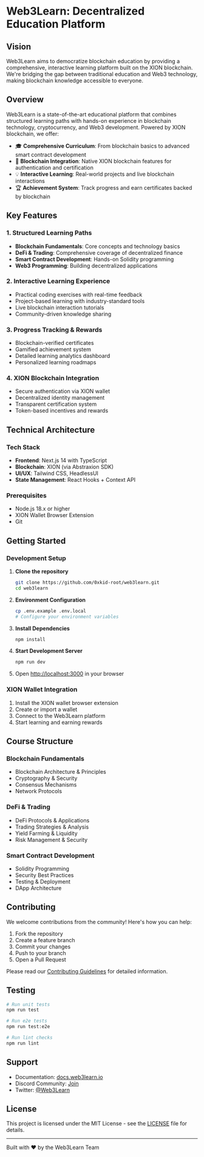 # Web3Learn: Decentralized Education Platform

## Vision

Web3Learn aims to democratize blockchain education by providing a comprehensive, interactive learning platform built on the XION blockchain. We're bridging the gap between traditional education and Web3 technology, making blockchain knowledge accessible to everyone.

## Overview

Web3Learn is a state-of-the-art educational platform that combines structured learning paths with hands-on experience in blockchain technology, cryptocurrency, and Web3 development. Powered by XION blockchain, we offer:

- 🎓 **Comprehensive Curriculum**: From blockchain basics to advanced smart contract development
- 🔗 **Blockchain Integration**: Native XION blockchain features for authentication and certification
- 💡 **Interactive Learning**: Real-world projects and live blockchain interactions
- 🏆 **Achievement System**: Track progress and earn certificates backed by blockchain

## Key Features

### 1. Structured Learning Paths
- **Blockchain Fundamentals**: Core concepts and technology basics
- **DeFi & Trading**: Comprehensive coverage of decentralized finance
- **Smart Contract Development**: Hands-on Solidity programming
- **Web3 Programming**: Building decentralized applications

### 2. Interactive Learning Experience
- Practical coding exercises with real-time feedback
- Project-based learning with industry-standard tools
- Live blockchain interaction tutorials
- Community-driven knowledge sharing

### 3. Progress Tracking & Rewards
- Blockchain-verified certificates
- Gamified achievement system
- Detailed learning analytics dashboard
- Personalized learning roadmaps

### 4. XION Blockchain Integration
- Secure authentication via XION wallet
- Decentralized identity management
- Transparent certification system
- Token-based incentives and rewards

## Technical Architecture

### Tech Stack
- **Frontend**: Next.js 14 with TypeScript
- **Blockchain**: XION (via Abstraxion SDK)
- **UI/UX**: Tailwind CSS, HeadlessUI
- **State Management**: React Hooks + Context API

### Prerequisites
- Node.js 18.x or higher
- XION Wallet Browser Extension
- Git

## Getting Started

### Development Setup

1. **Clone the repository**
   ```bash
   git clone https://github.com/0xkid-root/web3learn.git
   cd web3learn
   ```

2. **Environment Configuration**
   ```bash
   cp .env.example .env.local
   # Configure your environment variables
   ```

3. **Install Dependencies**
   ```bash
   npm install
   ```

4. **Start Development Server**
   ```bash
   npm run dev
   ```

5. Open [http://localhost:3000](http://localhost:3000) in your browser

### XION Wallet Integration

1. Install the XION wallet browser extension
2. Create or import a wallet
3. Connect to the Web3Learn platform
4. Start learning and earning rewards

## Course Structure

### Blockchain Fundamentals
- Blockchain Architecture & Principles
- Cryptography & Security
- Consensus Mechanisms
- Network Protocols

### DeFi & Trading
- DeFi Protocols & Applications
- Trading Strategies & Analysis
- Yield Farming & Liquidity
- Risk Management & Security

### Smart Contract Development
- Solidity Programming
- Security Best Practices
- Testing & Deployment
- DApp Architecture

## Contributing

We welcome contributions from the community! Here's how you can help:

1. Fork the repository
2. Create a feature branch
3. Commit your changes
4. Push to your branch
5. Open a Pull Request

Please read our [Contributing Guidelines](CONTRIBUTING.md) for detailed information.

## Testing

```bash
# Run unit tests
npm run test

# Run e2e tests
npm run test:e2e

# Run lint checks
npm run lint
```

## Support

- Documentation: [docs.web3learn.io](https://docs.web3learn.io)
- Discord Community: [Join](https://discord.gg/web3learn)
- Twitter: [@Web3Learn](https://twitter.com/web3learn)

## License

This project is licensed under the MIT License - see the [LICENSE](LICENSE) file for details.

---

Built with ❤️ by the Web3Learn Team